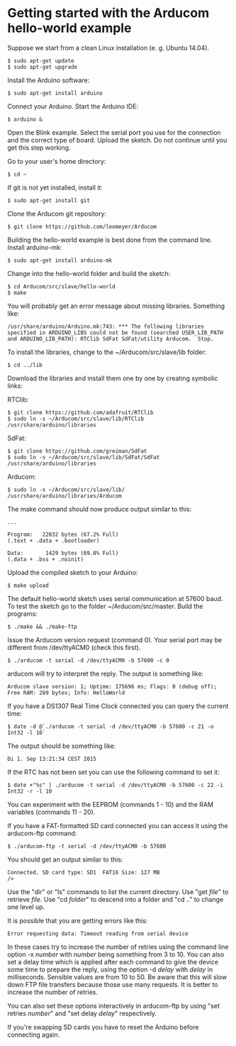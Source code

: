 Getting started with the Arducom hello-world example
====================================================

Suppose we start from a clean Linux installation (e. g. Ubuntu 14.04).

    $ sudo apt-get update
    $ sudo apt-get upgrade

Install the Arduino software:

    $ sudo apt-get install arduino

Connect your Arduino. Start the Arduino IDE:

    $ arduino &

Open the Blink example. Select the serial port
you use for the connection and the correct type of board.
Upload the sketch.
Do not continue until you get this step working.

Go to your user's home directory:

    $ cd ~

If git is not yet installed, install it:

    $ sudo apt-get install git

Clone the Arducom git repository:

    $ git clone https://github.com/leomeyer/Arducom

Building the hello-world example is best done from the command line.
Install arduino-mk:

    $ sudo apt-get install arduino-mk

Change into the hello-world folder and build the sketch:

    $ cd Arducom/src/slave/hello-world
    $ make

You will probably get an error message about missing libraries.
Something like: 

    /usr/share/arduino/Arduino.mk:743: *** The following libraries specified in ARDUINO_LIBS could not be found (searched USER_LIB_PATH and ARDUINO_LIB_PATH): RTClib SdFat SdFat/utility Arducom.  Stop.

To install the libraries, change to the ~/Arducom/src/slave/lib folder:

    $ cd ../lib

Download the libraries and install them one by one by creating symbolic links:

RTClib:

    $ git clone https://github.com/adafruit/RTClib
    $ sudo ln -s ~/Arducom/src/slave/lib/RTClib /usr/share/arduino/libraries

SdFat:

    $ git clone https://github.com/greiman/SdFat
    $ sudo ln -s ~/Arducom/src/slave/lib/SdFat/SdFat /usr/share/arduino/libraries

Arducom:

    $ sudo ln -s ~/Arducom/src/slave/lib/ /usr/share/arduino/libraries/Arducom

The make command should now produce output similar to this:

    ...

    Program:   22032 bytes (67.2% Full)
    (.text + .data + .bootloader)

    Data:       1429 bytes (69.8% Full)
    (.data + .bss + .noinit)

Upload the compiled sketch to your Arduino:

    $ make upload

The default hello-world sketch uses serial communication at 57600 baud. To test the sketch go to the folder ~/Arducom/src/master. Build the programs:

    $ ./make && ./make-ftp

Issue the Arducom version request (command 0). Your serial port may be different from /dev/ttyACM0 (check this first).

    $ ./arducom -t serial -d /dev/ttyACM0 -b 57600 -c 0

arducom will try to interpret the reply. The output is something like:

    Arducom slave version: 1; Uptime: 175696 ms; Flags: 0 (debug off); Free RAM: 289 bytes; Info: HelloWorld

If you have a DS1307 Real Time Clock connected you can query the current time:

    $ date -d @`./arducom -t serial -d /dev/ttyACM0 -b 57600 -c 21 -o Int32 -l 10`

The output should be something like:

    Di 1. Sep 13:21:34 CEST 2015

If the RTC has not been set you can use the following command to set it:

    $ date +"%s" | ./arducom -t serial -d /dev/ttyACM0 -b 57600 -c 22 -i Int32 -r -l 10

You can experiment with the EEPROM (commands 1 - 10) and the RAM variables (commands 11 - 20). 

If you have a FAT-formatted SD card connected you can access it using the arducom-ftp command:

    $ ./arducom-ftp -t serial -d /dev/ttyACM0 -b 57600

You should get an output similar to this:

    Connected. SD card type: SD1  FAT16 Size: 127 MB
    />

Use the "dir" or "ls" commands to list the current directory. Use "get _file_" to retrieve _file_. Use "cd _folder_" to descend into a folder and "cd .." to change one level up.

It is possible that you are getting errors like this:

    Error requesting data: Timeout reading from serial device

In these cases try to increase the number of retries using the command line option -x _number_ with _number_ being something from 3 to 10. You can also set a delay time which is applied after each command to give the device some time to prepare the reply, using the option -d _delay_ with _delay_ in milliseconds. Sensible values are from 10 to 50. Be aware that this will slow down FTP file transfers because those use many requests. It is better to increase the number of retries.

You can also set these options interactively in arducom-ftp by using "set retries _number_" and "set delay _delay_" respectively.

If you're swapping SD cards you have to reset the Arduino before connecting again.

